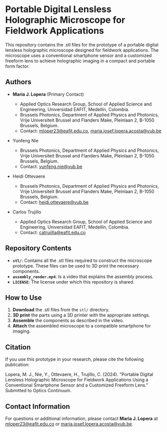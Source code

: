 # Portable Digital Lensless Holographic Microscope for Fieldwork Applications
This repository contains the .stl files for the prototype of a portable digital lensless holographic microscope designed for fieldwork applications. The microscope uses a conventional smartphone sensor and a customized freeform lens to achieve holographic imaging in a compact and portable form factor.

## Authors
- **Maria J. Lopera** (Primary Contact) 
  - Applied Optics Research Group, School of Applied Science and Engineering, Universidad EAFIT, Medellín, Colombia.
  - Brussels Photonics, Department of Applied Physics and Photonics, Vrije Universiteit Brussel and Flanders Make, Pleinlaan 2, B-1050 Brussels, Belgium.
  - Contact: [mloper23@eafit.edu.co](mailto:mloper23@eafit.edu.co), [maria.josef.lopera.acosta@vub.be](mailto:maria.josef.lopera.acosta@vub.be)

- Yunfeng Nie
  - Brussels Photonics, Department of Applied Physics and Photonics, Vrije Universiteit Brussel and Flanders Make, Pleinlaan 2, B-1050 Brussels, Belgium.
  - Contact: [yunfeng.nie@vub.be](mailto:yunfeng.nie@vub.be)

- Heidi Ottevaere
  - Brussels Photonics, Department of Applied Physics and Photonics, Vrije Universiteit Brussel and Flanders Make, Pleinlaan 2, B-1050 Brussels, Belgium.
  - Contact: [heidi.ottevaere@vub.be](mailto:heidi.ottevaere@vub.be)

- Carlos Trujillo
  - Applied Optics Research Group, School of Applied Science and Engineering, Universidad EAFIT, Medellín, Colombia.
  - Contact: [catrujilla@eafit.edu.co](mailto:catrujilla@eafit.edu.co)

## Repository Contents
- **`stl/`**: Contains all the .stl files required to construct the microscope prototype. These files can be used to 3D print the necessary components.
- **`assembly_render.mp4`**: Is a video that explains the assembly process.
- **`LICENSE`**: The license under which this repository is shared.

## How to Use
1. **Download** the .stl files from the `stl/` directory.
2. **3D print** the parts using a 3D printer with the appropriate settings.
3. **Assemble** the components as described in the video.
4. **Attach** the assembled microscope to a compatible smartphone for imaging.

## Citation
If you use this prototype in your research, please cite the following publication:

Lopera, M. J., Nie, Y., Ottevaere, H., Trujillo, C. (2024). "Portable Digital Lensless Holographic Microscope for Fieldwork Applications Using a Conventional Smartphone Sensor and a Customized Freeform Lens." Submitted to Optics Continuum.

## Contact Information
For questions or additional information, please contact **Maria J. Lopera** at [mloper23@eafit.edu.co](mailto:mloper23@eafit.edu.co) or [maria.josef.lopera.acosta@vub.be](mailto:maria.josef.lopera.acosta@vub.be).
```
